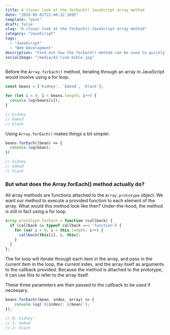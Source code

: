 ```yaml
---
title: A closer look at the forEach() JavaScript array method
date: "2019-05-01T22:40:32.169Z"
template: "post"
draft: false
slug: "A closer look at the forEach() JavaScript array method"
category: "JavaScript"
tags:
  - "JavaScript"
  - "Web Development"
description: "Find out how the forEach() method can be used to quickly iterate of arrays."
socialImage: "/media/42-line-bible.jpg"
---
```


Before the `Array.forEach()` method, iterating through an array in JavaScript would involve using a for loop.

```javascript
const beans = ['kidney', 'baked', 'black'];

for (let i = 0; i < beans.length; i++) {
  console.log(beans[i]);
}

// kidney
// baked
// black
```

Using `Array.forEach()` makes things a bit simpler.

```javascript
beans.forEach((bean) => {
  console.log(bean);
})

// kidney
// baked
// black
```

### But what does the Array.forEach() method actually do?

All array methods are functions attached to the `Array.prototype` object. We want our method to execute a provided function to each element of the array. What would this method look like then? Under-the-hood, the method is still in fact using a for loop.

```javascript
Array.prototype.forEach = function (callback) {
  if (callback && typeof callback === 'function') {
    for (var i = 0; i < this.length; i++) {
      callback(this[i], i, this);
    }
  }
};
```

The for loop will iterate through each item in the array, and pass in the current item in the loop, the current index, and the array itself as arguments to the callback provided. Because the method is attached to the prototype, it can use this to refer to the array itself.

These three parameters are then passed to the callback to be used if necessary.

```javascript
beans.forEach((bean, index, array) => {
    console.log(`${index}: ${bean}`);
});

// 0: kidney
// 1: baked
// 2: black
```